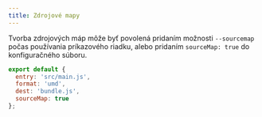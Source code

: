 ```yaml
---
title: Zdrojové mapy
---
```


Tvorba zdrojových máp môže byť povolená pridaním možnosti `--sourcemap` počas používania príkazového riadku, alebo pridaním `sourceMap: true` do konfiguračného súboru.

```js
export default {
  entry: 'src/main.js',
  format: 'umd',
  dest: 'bundle.js',
  sourceMap: true
};
```

